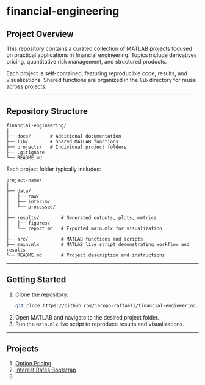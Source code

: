 # financial-engineering

## Project Overview

This repository contains a curated collection of MATLAB projects focused on practical applications in financial engineering. Topics include derivatives pricing, quantitative risk management, and structured products. 

Each project is self-contained, featuring reproducible code, results, and visualizations. Shared functions are organized in the `lib` directory for reuse across projects.

---

## Repository Structure

```
financial-engineering/
│
├── docs/       # Additional documentation
├── lib/        # Shared MATLAB functions
├── projects/   # Individual project folders
├── .gitignore   
└── README.md
```

Each project folder typically includes:

```
project-name/
│
├── data/           
│   ├── raw/
│   ├── interim/    
│   └── processed/
│
├── results/        # Generated outputs, plots, metrics
│   ├── figures/
│   └── report.md   # Exported main.mlx for visualization  
│
├── src/            # MATLAB functions and scripts
├── main.mlx        # MATLAB live script demonstrating workflow and results
└── README.md       # Project description and instructions
```

---

## Getting Started

1. Clone the repository:
    ```bash
    git clone https://github.com/jacopo-raffaeli/financial-engineering.git
    ```
2. Open MATLAB and navigate to the desired project folder.
3. Run the `Main.mlx` live script to reproduce results and visualizations.

---

## Projects

1. [Option Pricing](projects/1-option-pricing/README.md)
2. [Interest Rates Bootstrap](projects/2-interest-rates-bootstrap/README.md)
3. <!-- Add project name and brief description here -->


